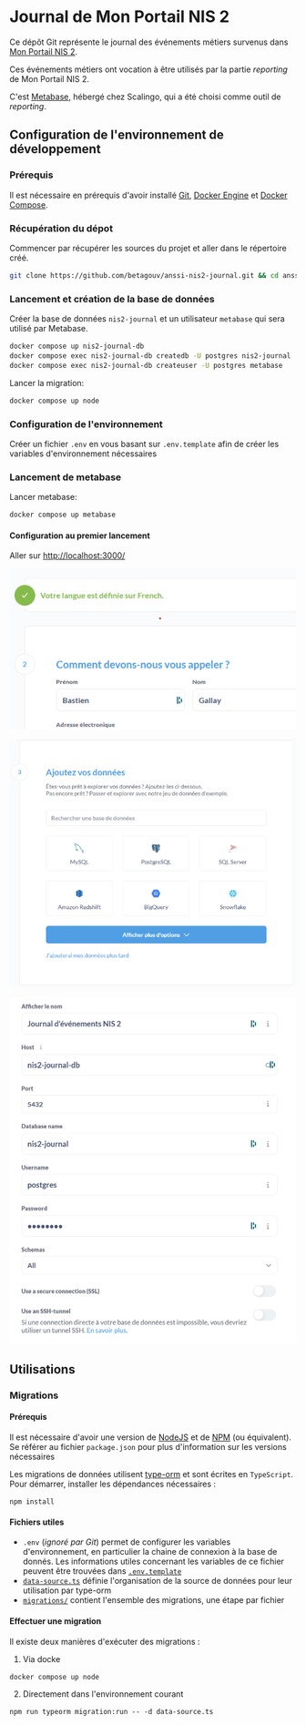 # Journal de Mon Portail NIS 2

Ce dépôt Git représente le journal des événements métiers 
survenus dans [Mon Portail NIS 2](https://github.com/betagouv/anssi-nis2).

Ces événements métiers ont vocation à être utilisés par la 
partie _reporting_ de Mon Portail NIS 2.

C'est [Metabase](https://www.metabase.com/), hébergé chez Scalingo, qui a été choisi 
comme outil de _reporting_.

## Configuration de l'environnement de développement

### Prérequis

Il est nécessaire en prérequis d'avoir installé [Git](https://git-scm.com/),
[Docker Engine](https://docs.docker.com/get-docker/) et [Docker Compose](https://docs.docker.com/compose/install/).

### Récupération du dépot 

Commencer par récupérer les sources du projet et aller dans le répertoire créé.

```sh
git clone https://github.com/betagouv/anssi-nis2-journal.git && cd anssi-nis2-journal
```

### Lancement et création de la base de données

Créer la base de données `nis2-journal` et un utilisateur `metabase` 
qui sera utilisé par Metabase.

```sh
docker compose up nis2-journal-db
docker compose exec nis2-journal-db createdb -U postgres nis2-journal
docker compose exec nis2-journal-db createuser -U postgres metabase
```

Lancer la migration:

```sh
docker compose up node
```

### Configuration de l'environnement

Créer un fichier `.env` en vous basant sur `.env.template` afin de créer les variables d'environnement nécessaires

### Lancement de metabase 

Lancer metabase:

```sh
docker compose up metabase
```

#### Configuration au premier lancement

Aller sur [http://localhost:3000/]()

![Formulaire de configuration du premier lancement](docs/images/accueil-premier-lancement.png "Formulaire de configuration du premier lancement")

![Choix du moteur de Base de données](docs/images/accueil-choix-moteur-bdd.png "Choix du moteur de Base de données")

![Informations de connexion à la base de données](docs/images/accueil-remplissage-infos-bdd.png "Informations de connexion à la base de données")

## Utilisations

### Migrations

#### Prérequis

Il est nécessaire d'avoir une version de [NodeJS](https://nodejs.org/) et de  [NPM](https://www.npmjs.com/) (ou équivalent). Se référer au fichier `package.json` pour plus d'information sur les versions nécessaires

Les migrations de données utilisent [type-orm](https://typeorm.io/) et sont écrites en `TypeScript`. Pour démarrer, installer les dépendances nécessaires :

```shell
npm install
```

#### Fichiers utiles

- `.env` (_ignoré par Git_) permet de configurer les variables d'environnement, en particulier la chaine de connexion à la base de donnés. Les informations utiles concernant les variables de ce fichier peuvent être trouvées dans [`.env.template`](.env.template)
- [`data-source.ts`](data-source.ts) définie l'organisation de la source de données pour leur utilisation par type-orm
- [`migrations/`](migrations/) contient l'ensemble des migrations, une étape par fichier

#### Effectuer une migration

Il existe deux manières d'exécuter des migrations :

1. Via docke
```sh
docker compose up node
```
2. Directement dans l'environnement courant
```shell
npm run typeorm migration:run -- -d data-source.ts
```